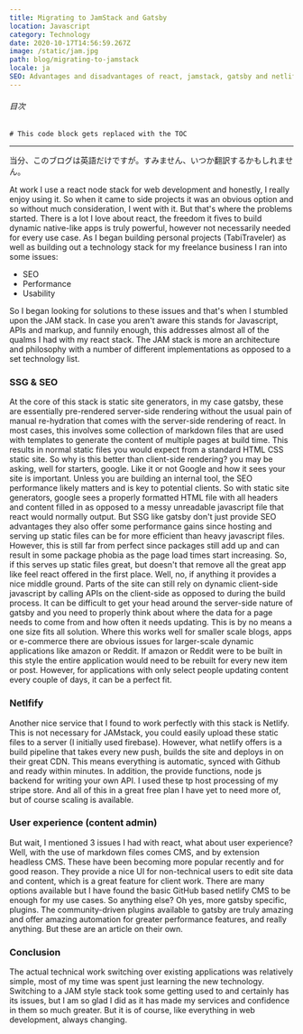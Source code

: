```yaml
---
title: Migrating to JamStack and Gatsby
location: Javascript
category: Technology
date: 2020-10-17T14:56:59.267Z
image: /static/jam.jpg
path: blog/migrating-to-jamstack
locale: ja
SEO: Advantages and disadvantages of react, jamstack, gatsby and netlify for freelance web development stack
---
```


###### 目次
```toc
# This code block gets replaced with the TOC
```

---
当分、このブログは英語だけですが。すみません、いつか翻訳するかもしれません。

At work I use a react node stack for web development and honestly, I really enjoy using it. So when it came to side projects it was an obvious option and so without much consideration, I went with it. But that's where the problems started. There is a lot I love about react, the freedom it fives to build dynamic native-like apps is truly powerful, however not necessarily needed for every use case.
As I began building personal projects (TabiTraveler) as well as building out a technology stack for my freelance business I ran into some issues:
* SEO
* Performance
* Usability

So I began looking for solutions to these issues and that's when I stumbled upon the JAM stack. In case you aren't aware this stands for Javascript, APIs and markup, and funnily enough, this addresses almost all of the qualms I had with my react stack. The JAM stack is more an architecture and philosophy with a number of different implementations as opposed to a set technology list.
### SSG & SEO
At the core of this stack is static site generators, in my case gatsby, these are essentially pre-rendered server-side rendering without the usual pain of manual re-hydration that comes with the server-side rendering of react. In most cases, this involves some collection of markdown files that are used with templates to generate the content of multiple pages at build time. This results in normal static files you would expect from a standard HTML CSS static site. So why is this better than client-side rendering? you may be asking, well for starters, google. Like it or not Google and how it sees your site is important. Unless you are building an internal tool, the SEO performance likely matters and is key to potential clients. So with static site generators, google sees a properly formatted HTML file with all headers and content filled in as opposed to a messy unreadable javascript file that react would normally output.
But SSG like gatsby don't just provide SEO advantages they also offer some performance gains since hosting and serving up static files can be for more efficient than heavy javascript files. However, this is still far from perfect since packages still add up and can result in some package phobia as the page load times start increasing. So, if this serves up static files great, but doesn't that remove all the great app like feel react offered in the first place. Well, no, if anything it provides a nice middle ground. Parts of the site can still rely on dynamic client-side javascript by calling APIs on the client-side as opposed to during the build process. It can be difficult to get your head around the server-side nature of gatsby and you need to properly think about where the data for a page needs to come from and how often it needs updating.
This is by no means a one size fits all solution. Where this works well for smaller scale blogs, apps or e-commerce there are obvious issues for larger-scale dynamic applications like amazon or Reddit. If amazon or Reddit were to be built in this style the entire application would need to be rebuilt for every new item or post. However, for applications with only select people updating content every couple of days, it can be a perfect fit.
### Netlfify
Another nice service that I found to work perfectly with this stack is Netlify. This is not necessary for JAMstack, you could easily upload these static files to a server (I initially used firebase). However, what netlify offers is a build pipeline that takes every new push, builds the site and deploys in on their great CDN. This means everything is automatic, synced with Github and ready within minutes. In addition, the provide functions, node js backend for writing your own API. I used these tp host processing of my stripe store. And all of this in a great free plan I have yet to need more of, but of course scaling is available.
### User experience (content admin)
But wait, I mentioned 3 issues I had with react, what about user experience? Well, with the use of markdown files comes CMS, and by extension headless CMS. These have been becoming more popular recently and for good reason. They provide a nice UI for non-technical users to edit site data and content, which is a great feature for client work. There are many options available but I have found the basic GitHub based netlify CMS to be enough for my use cases.
So anything else? Oh yes, more gatsby specific, plugins. The community-driven plugins available to gatsby are truly amazing and offer amazing automation for greater performance features, and really anything. But these are an article on their own.
### Conclusion
The actual technical work switching over existing applications was relatively simple, most of my time was spent just learning the new technology. Switching to a JAM style stack took some getting used to and certainly has its issues, but I am so glad I did as it has made my services and confidence in them so much greater. But it is of course, like everything in web development, always changing.
